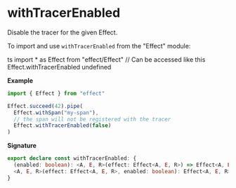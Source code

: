 # withTracerEnabled

Disable the tracer for the given Effect.

To import and use `withTracerEnabled` from the "Effect" module:

ts
import \* as Effect from "effect/Effect"
// Can be accessed like this
Effect.withTracerEnabled
undefined

**Example**

```ts
import { Effect } from "effect"

Effect.succeed(42).pipe(
  Effect.withSpan("my-span"),
  // the span will not be registered with the tracer
  Effect.withTracerEnabled(false)
)
```

**Signature**

```ts
export declare const withTracerEnabled: {
  (enabled: boolean): <A, E, R>(effect: Effect<A, E, R>) => Effect<A, E, R>
  <A, E, R>(effect: Effect<A, E, R>, enabled: boolean): Effect<A, E, R>
}
```
